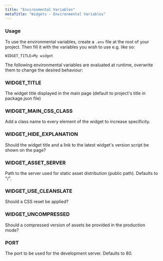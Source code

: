 ```yaml
---
title: "Environmental Variables"
metaTitle: "Widgets - Environmental Variables"
---
```


### Usage

To use the environmental variables, create a `.env` file at the root of your project. Then fill it with the variables you wish to use e.g. like so:

```
WIDGET_TITLE=My widget
```

The following environmental variables are evaluated at runtime, overwrite them to change the desired behaviour:

### WIDGET_TITLE

The widget title displayed in the main page (default to project's title in package.json file)

### WIDGET_MAIN_CSS_CLASS

Add a class name to every element of the widget to increase specificity.

### WIDGET_HIDE_EXPLANATION

Should the widget title and a link to the latest widget's version script be shown on the page?

### WIDGET_ASSET_SERVER

Path to the server used for static asset distribution (public path). Defaults to "/".

### WIDGET_USE_CLEANSLATE

Should a CSS reset be applied?

### WIDGET_UNCOMPRESSED

Should a compressed version of assets be provided in the production mode?

### PORT

The port to be used for the development server. Defaults to 80.
